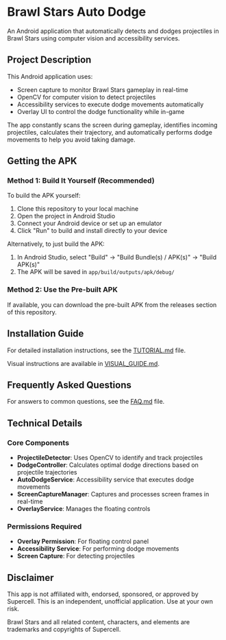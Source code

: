 # Brawl Stars Auto Dodge

An Android application that automatically detects and dodges projectiles in Brawl Stars using computer vision and accessibility services.

## Project Description

This Android application uses:
- Screen capture to monitor Brawl Stars gameplay in real-time
- OpenCV for computer vision to detect projectiles 
- Accessibility services to execute dodge movements automatically
- Overlay UI to control the dodge functionality while in-game

The app constantly scans the screen during gameplay, identifies incoming projectiles, calculates their trajectory, and automatically performs dodge movements to help you avoid taking damage.

## Getting the APK

### Method 1: Build It Yourself (Recommended)

To build the APK yourself:

1. Clone this repository to your local machine
2. Open the project in Android Studio
3. Connect your Android device or set up an emulator
4. Click "Run" to build and install directly to your device

Alternatively, to just build the APK:
1. In Android Studio, select "Build" -> "Build Bundle(s) / APK(s)" -> "Build APK(s)"
2. The APK will be saved in `app/build/outputs/apk/debug/`

### Method 2: Use the Pre-built APK

If available, you can download the pre-built APK from the releases section of this repository.

## Installation Guide

For detailed installation instructions, see the [TUTORIAL.md](TUTORIAL.md) file.

Visual instructions are available in [VISUAL_GUIDE.md](VISUAL_GUIDE.md).

## Frequently Asked Questions

For answers to common questions, see the [FAQ.md](FAQ.md) file.

## Technical Details

### Core Components

- **ProjectileDetector**: Uses OpenCV to identify and track projectiles
- **DodgeController**: Calculates optimal dodge directions based on projectile trajectories
- **AutoDodgeService**: Accessibility service that executes dodge movements
- **ScreenCaptureManager**: Captures and processes screen frames in real-time
- **OverlayService**: Manages the floating controls

### Permissions Required

- **Overlay Permission**: For floating control panel
- **Accessibility Service**: For performing dodge movements
- **Screen Capture**: For detecting projectiles

## Disclaimer

This app is not affiliated with, endorsed, sponsored, or approved by Supercell. This is an independent, unofficial application. Use at your own risk.

Brawl Stars and all related content, characters, and elements are trademarks and copyrights of Supercell.